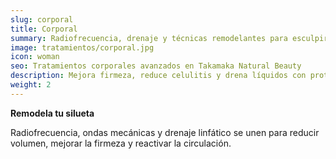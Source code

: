 ```yaml
---
slug: corporal
title: Corporal
summary: Radiofrecuencia, drenaje y técnicas remodelantes para esculpir tu cuerpo con seguridad.
image: tratamientos/corporal.jpg
icon: woman
seo: Tratamientos corporales avanzados en Takamaka Natural Beauty
description: Mejora firmeza, reduce celulitis y drena líquidos con protocolos corporales diseñados a medida y supervisados por especialistas.
weight: 2
---
```


**Remodela tu silueta**

Radiofrecuencia, ondas mecánicas y drenaje linfático se unen para reducir volumen, mejorar la firmeza y reactivar la circulación.
